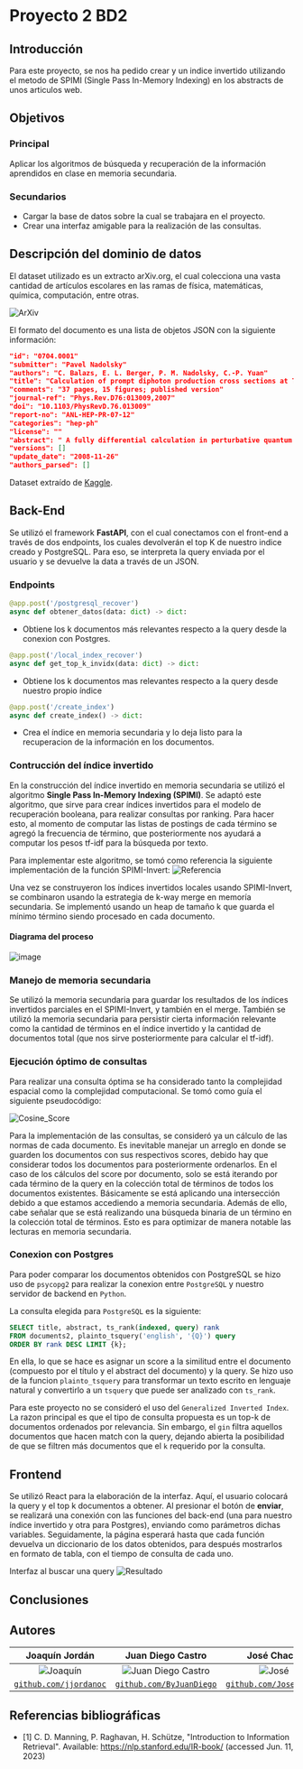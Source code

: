 # Proyecto 2 BD2

## Introducción 

Para este proyecto, se nos ha pedido crear y un indice invertido utilizando el metodo de SPIMI (Single Pass In-Memory Indexing) en los abstracts de unos articulos web.

## Objetivos
### Principal
Aplicar los algoritmos de búsqueda y recuperación de la información aprendidos en clase en memoria secundaria.
### Secundarios
- Cargar la base de datos sobre la cual se trabajara en el proyecto.
- Crear una interfaz amigable para la realización de las consultas.


## Descripción del dominio de datos
El dataset utilizado es un extracto arXiv.org, el cual colecciona una vasta cantidad de artículos escolares en las ramas de física, matemáticas, química, computación, entre otras.

![ArXiv](https://upload.wikimedia.org/wikipedia/commons/7/7a/ArXiv_logo_2022.png)

El formato del documento es una lista de objetos JSON con la siguiente información:

```json
"id": "0704.0001"
"submitter": "Pavel Nadolsky"
"authors": "C. Balazs, E. L. Berger, P. M. Nadolsky, C.-P. Yuan"
"title": "Calculation of prompt diphoton production cross sections at Tevatron and LHC energies"
"comments": "37 pages, 15 figures; published version"
"journal-ref": "Phys.Rev.D76:013009,2007"
"doi": "10.1103/PhysRevD.76.013009"
"report-no": "ANL-HEP-PR-07-12"
"categories": "hep-ph"
"license": ""
"abstract": " A fully differential calculation in perturbative quantum chromodynamics is presented for the production of massive photon pairs at hadron colliders. All next-to-leading order perturbative contributions from quark-antiquark, gluon-(anti)quark, and gluon-gluon subprocesses are included, as well as all-orders resummation of initial-state gluon radiation valid at next-to-next-to-leading logarithmic accuracy. The region of phase space is specified in which the calculation is most reliable. Good agreement is demonstrated with data from the Fermilab Tevatron, and predictions are made for more detailed tests with CDF and DO data. Predictions are shown for distributions of diphoton pairs produced at the energy of the Large Hadron Collider (LHC). Distributions of the diphoton pairs from the decay of a Higgs boson are contrasted with those produced from QCD processes at the LHC, showing that enhanced sensitivity to the signal can be obtained with judicious selection of events. "
"versions": []
"update_date": "2008-11-26"
"authors_parsed": []
```

Dataset extraído de [Kaggle](https://www.kaggle.com/datasets/Cornell-University/arxiv).

## Back-End

Se utilizó el framework **FastAPI**, con el cual conectamos con el front-end a través de dos endpoints, los cuales devolverán el top K de nuestro indice creado y PostgreSQL. Para eso, se interpreta la query enviada por el usuario y se devuelve la data a través de un JSON.


### Endpoints
```python
@app.post('/postgresql_recover')
async def obtener_datos(data: dict) -> dict:
```
- Obtiene los k documentos más relevantes respecto a la query desde la conexion con Postgres.

```python
@app.post('/local_index_recover')
async def get_top_k_invidx(data: dict) -> dict:
```
- Obtiene los k documentos mas relevantes respecto a la query desde nuestro propio índice


```python
@app.post('/create_index')
async def create_index() -> dict:
```

- Crea el índice en memoria secundaria y lo deja listo para la recuperacion de la información en los documentos.

### Contrucción del índice invertido

En la construcción del índice invertido en memoria secundaria se utilizó el algoritmo **Single Pass In-Memory Indexing (SPIMI)**. 
Se adaptó este algoritmo, que sirve para crear índices invertidos para el modelo de recuperación booleana, para realizar consultas por ranking.
Para hacer esto, al momento de computar las listas de postings de cada término se agregó la frecuencia de término, que posteriormente nos ayudará a computar los pesos tf-idf para la búsqueda por texto. 

Para implementar este algoritmo, se tomó como referencia la siguiente implementación de la función SPIMI-Invert: ![Referencia](https://slideplayer.com/slide/7351989/24/images/4/Merging+of+blocks+is+analogous+to+BSBI.jpg)

Una vez se construyeron los índices invertidos locales usando SPIMI-Invert, se combinaron usando la estrategia de k-way merge en memoría secundaria.
Se implementó usando un heap de tamaño k que guarda el mínimo término siendo procesado en cada documento.

#### Diagrama del proceso

![image](https://github.com/ByJuanDiego/db2-project-2/assets/83974213/27b26126-7061-4b61-a36c-8b726f25a534)

### Manejo de memoria secundaria

Se utilizó la memoria secundaria para guardar los resultados de los índices invertidos parciales en el SPIMI-Invert, y también en el merge.
También se utilizó la memoria secundaria para persistir cierta información relevante como la cantidad de términos en el índice invertido y la cantidad de documentos total (que nos sirve posteriormente para calcular el tf-idf). 

### Ejecución óptimo de consultas

Para realizar una consulta óptima se ha considerado tanto la complejidad espacial como la complejidad computacional. Se tomó como guía el siguiente pseudocódigo:

![Cosine_Score](https://github.com/ByJuanDiego/db2-project-2/assets/83974741/25d0d216-1b66-4417-a102-fde2342fa369)

Para la implementación de las consultas, se consideró ya un cálculo de las normas de cada documento. Es inevitable manejar un arreglo en donde se guarden los documentos con sus respectivos scores, debido hay que considerar todos los documentos para posteriormente ordenarlos.
En el caso de los cálculos del score por documento, solo se está iterando por cada término de la query en la colección total de términos de todos los documentos existentes. Básicamente se está aplicando una intersección debido a que estamos accediendo a memoria secundaria. Además de ello, cabe señalar que se está realizando una búsqueda binaria de un término en la colección total de términos. Esto es para optimizar de manera notable las lecturas en memoria secundaria.


### Conexion con Postgres

Para poder comparar los documentos obtenidos con PostgreSQL se hizo uso de ```psycopg2``` para realizar la conexion entre ```PostgreSQL``` y nuestro servidor de backend en ```Python```.

La consulta elegida para ```PostgreSQL``` es la siguiente:

```sql
SELECT title, abstract, ts_rank(indexed, query) rank
FROM documents2, plainto_tsquery('english', '{Q}') query
ORDER BY rank DESC LIMIT {k};
```

En ella, lo que se hace es asignar un score a la similitud entre el documento (compuesto por el título y el abstract del documento)
y la query. Se hizo uso de la funcion ```plainto_tsquery``` para transformar un texto escrito en lenguaje natural y convertirlo a un ```tsquery``` que puede ser analizado con ```ts_rank```.



Para este proyecto no se consideró el uso del ```Generalized Inverted Index```. La razon principal es que el tipo de consulta propuesta 
es un top-k de documentos ordenados por relevancia. Sin embargo, el ```gin``` filtra aquellos documentos que hacen match con la query, dejando abierta la posibilidad de que se filtren más documentos que el ```k``` requerido por la consulta.



## Frontend

Se utilizó React para la elaboración de la interfaz. Aquí, el usuario colocará la query y el top k documentos a obtener. Al presionar el botón de **enviar**, se realizará una conexión con las funciones del back-end (una para nuestro índice invertido y otra para Postgres), enviando como parámetros dichas variables. Seguidamente, la página esperará hasta que cada función devuelva un diccionario de los datos obtenidos, para después mostrarlos en formato de tabla, con el tiempo de consulta de cada uno.


Interfaz al buscar una query
![Resultado](https://github.com/ByJuanDiego/db2-project-2/assets/68095284/80be232e-59cb-49b6-9f71-52ec259d9983)


## Conclusiones


## Autores

|                     **Joaquín Jordán**                   |                                 **Juan Diego Castro**                                 |                       **José Chachi**                     |  **Juan Diego Laredo** |
|:---------------------------------------------------------------------------------:|:-------------------------------------------------------------------------------------:|:-----------------------------------------------------------------------------------:|:----:|
|           ![Joaquín](https://avatars.githubusercontent.com/u/83974213)            |      ![Juan Diego Castro](https://avatars.githubusercontent.com/u/79115974?v=4)       |              ![José](https://avatars.githubusercontent.com/u/83974741)              | ![Juan Diego Laredo](https://avatars.githubusercontent.com/u/68095284?v=4) |                                             
| <a href="https://github.com/jjordanoc" target="_blank">`github.com/jjordanoc`</a> | <a href="https://github.com/ByJuanDiego" target="_blank">`github.com/ByJuanDiego`</a> | <a href="https://github.com/JoseChachi" target="_blank">`github.com/JoseChachi`</a> | <a href="https://github.com/DarKNeSsJuaN25" target="_blank">`github.com/DarkNeSsJuaN25`</a>|

## Referencias bibliográficas

- [1] C. D. Manning, P. Raghavan, H. Schütze, "Introduction to Information Retrieval". Available: https://nlp.stanford.edu/IR-book/ (accessed Jun. 11, 2023)
